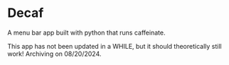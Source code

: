 # Decaf
A menu bar app built with python that runs caffeinate.

This app has not been updated in a WHILE, but it should theoretically still work! Archiving on 08/20/2024.
